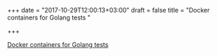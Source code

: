 +++
date = "2017-10-29T12:00:13+03:00"
draft = false
title = "Docker containers for Golang tests  "

+++

<p><a href="https://github.com/omeid/conex?update=2">Docker containers for Golang tests  </a></p>
